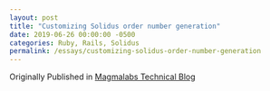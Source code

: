 ```yaml
---
layout: post
title: "Customizing Solidus order number generation"
date: 2019-06-26 00:00:00 -0500
categories: Ruby, Rails, Solidus
permalink: /essays/customizing-solidus-order-number-generation
---
```


Originally Published in [Magmalabs Technical Blog](http://blog.magmalabs.io/2019/08/05/customizing-solidus-order-number-generation.html)
